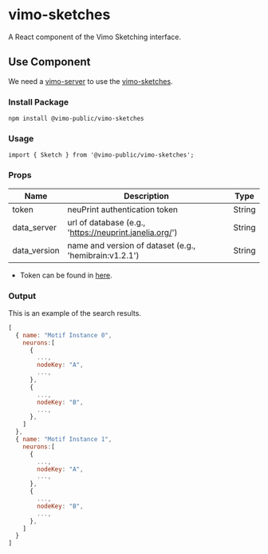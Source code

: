 # vimo-sketches
A React component of the Vimo Sketching interface.

## Use Component
We need a [vimo-server](https://github.com/VCG/vimo-server) to use the [vimo-sketches](https://github.com/VCG/vimo-sketches).

### Install Package
`npm install @vimo-public/vimo-sketches`

### Usage
`import { Sketch } from '@vimo-public/vimo-sketches';`


### Props
| Name         | Description                                             | Type    | 
|--------------|---------------------------------------------------------| ------- |
| token        | neuPrint authentication token                           | String  |
| data_server  | url of database (e.g., 'https://neuprint.janelia.org/') | String  |
| data_version | name and version of dataset (e.g., 'hemibrain:v1.2.1')  | String  |

* Token can be found in [here](https://neuprint.janelia.org/account).

### Output
This is an example of the search results.
```javascript
[
  { name: "Motif Instance 0",
    neurons:[ 
      {
        ...,
        nodeKey: "A",
        ...,
      },
      {
        ...,
        nodeKey: "B",
        ...,
      },
    ]
  },
  { name: "Motif Instance 1",
    neurons:[ 
      {
        ...,
        nodeKey: "A",
        ...,
      },
      {
        ...,
        nodeKey: "B",
        ...,
      },
    ]
  }
]
```
